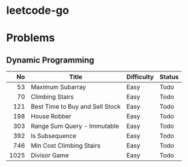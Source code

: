 # leetcode-go

# Problems
## Dynamic Programming
| No | Title | Difficulty | Status |
| --: | -- | -- | -- |
| 53 | Maximum Subarray | Easy | Todo |
| 70 | Climbing Stairs | Easy | Todo |
| 121 | Best Time to Buy and Sell Stock | Easy | Todo |
| 198 | House Robber | Easy | Todo |
| 303 | Range Sum Query - Immutable | Easy | Todo |
| 392 | Is Subsequence | Easy | Todo |
| 746 | Min Cost Climbing Stairs | Easy | Todo |
| 1025 | Divisor Game | Easy | Todo |